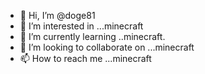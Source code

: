 - 👋 Hi, I’m @doge81
- 👀 I’m interested in ...minecraft
- 🌱 I’m currently learning ..minecraft.
- 💞️ I’m looking to collaborate on ...minecraft
- 📫 How to reach me ...minecraft
<!---
doge81/doge81 is a ✨ special ✨ repository because its `README.md` (this file) appears on your GitHub profile.
You can click the Preview link to take a look at your changes.
--->
